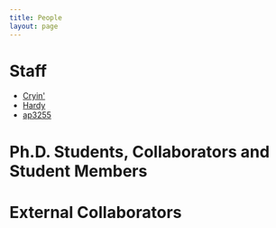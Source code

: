 ```yaml
---
title: People
layout: page
---
```


# Staff

* [Cryin'](cryin)
* [Hardy](hardy)
* [ap3255](ap3255)

# Ph.D. Students, Collaborators and Student Members


# External Collaborators

